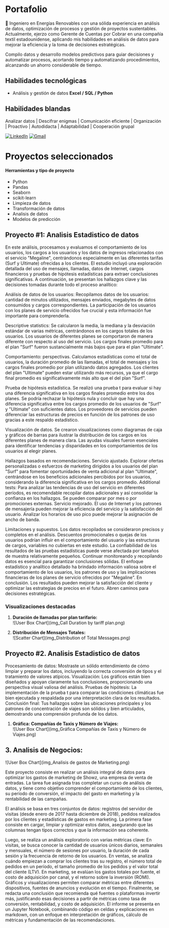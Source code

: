 # Portafolio

🌱 Ingeniero en Energías Renovables con una sólida experiencia en análisis de datos, optimización de procesos y gestión de proyectos sustentables. Actualmente, ejerzo como Gerente de Cuentas por Cobrar en una compañía textil estadounidense, aplicando mis habilidades en análisis de datos para mejorar la eficiencia y la toma de decisiones estratégicas.

Compilo datos y desarrollo modelos predictivos para guiar decisiones y automatizar procesos, acortando tiempo y automatizando procedimientos, alcanzando un ahorro considerable de tiempo.

## Habilidades tecnológicas
- Análisis y gestión de datos **Excel / SQL / Python**

## Habilidades blandas

Analizar datos | Descifrar enigmas | Comunicación eficiente | Organización | Proactivo | Autodidacta | Adaptabilidad | Cooperación grupal


[![LinkedIn](https://img.shields.io/badge/linkedin-%23295F98.svg?style=for-the-badge&logo=linkedin&logoColor=white)](https://www.linkedin.com/in/ana-sosa-lv/)
[![Gmail](https://img.shields.io/badge/Gmail-295F98?style=for-the-badge&logo=gmail&logoColor=white)](mailto:sosavargasana@gmail.com)



# Proyectos seleccionados

#### Herramientas y tipo de proyecto
- Python
- Pandas
- Seaborn
- scikit-learn
- Limpieza de datos
- Transformación de datos
- Analisis de datos
- Modelos de predicción

## Proyecto #1: Analisis Estadistico de datos

En este análisis, procesamos y evaluamos el comportamiento de los usuarios, los cargos a los usuarios y los datos de ingresos relacionados con el servicio "Megaline", centrándonos especialmente en las diferentes tarifas (Surf y Ultimate) ofrecidas a los clientes. El estudio incluyó una exploración detallada del uso de mensajes, llamadas, datos de Internet, cargos financieros y pruebas de hipótesis estadísticas para extraer conclusiones significativas. A continuación, se presentan los hallazgos clave y las decisiones tomadas durante todo el proceso analítico:

Análisis de datos de los usuarios:
Recopilamos datos de los usuarios: cantidad de minutos utilizados, mensajes enviados, megabytes de datos consumidos y cargos correspondientes.  La participación de los usuarios con los planes de servicio ofrecidos fue crucial y esta información fue importante para comprenderla.
 
 Descriptive statistics:
 Se calcularon la media, la mediana y la desviación estándar de varias métricas, centrándonos en los cargos totales de los usuarios.  Los usuarios de diferentes planes se comportaron de manera diferente con respecto al uso del servicio. Los cargos finales promedio para el plan "Surf" fueron sustancialmente más bajos que para el plan "Ultimate".

 Comportamiento: perspectivas.
 Calculamos estadísticas como el total de usuarios, la duración promedio de las llamadas, el total de mensajes y los cargos finales promedio por plan utilizando datos agregados.  Los clientes del plan "Ultimate" pueden estar utilizando más recursos, ya que el cargo final promedio es significativamente más alto que el del plan "Surf".
 
 Prueba de hipótesis estadística.
 Se realizó una prueba t para evaluar si hay una diferencia significativa en los cargos finales promedio entre los dos planes.  Se podría rechazar la hipótesis nula y concluir que hay una diferencia significativa entre los cargos promedio de los usuarios de "Surf" y "Ultimate" con suficientes datos.  Los proveedores de servicios pueden diferenciar las estructuras de precios en función de los patrones de uso gracias a este respaldo estadístico.
 
 Visualización de datos.
 Se crearon visualizaciones como diagramas de caja y gráficos de barras para ilustrar la distribución de los cargos en los diferentes planes de manera clara.  Las ayudas visuales fueron esenciales para identificar tendencias y disparidades en los comportamientos de los usuarios al elegir planes.

Hallazgos basados en recomendaciones.
Servicio ajustado.  Explorar ofertas personalizadas o esfuerzos de marketing dirigidos a los usuarios del plan "Surf" para fomentar oportunidades de venta adicional al plan "Ultimate", centrándose en los beneficios adicionales percibidos por los usuarios, considerando la diferencia significativa en los cargos promedio.
 Additional tests:  Para analizar las tendencias de uso del servicio en diferentes períodos, es recomendable recopilar datos adicionales y así consolidar la confianza en los hallazgos. Se pueden comparar por mes o por promociones externas.
 Servicio mejorado.  El uso de Internet y los patrones de mensajería pueden mejorar la eficiencia del servicio y la satisfacción del usuario.  Analizar los horarios de uso pico puede mejorar la asignación de ancho de banda.
 
Limitaciones y supuestos.
Los datos recopilados se consideraron precisos y completos en el análisis.  Descuentos promocionales o quejas de los usuarios podrían influir en el comportamiento del usuario y las estructuras de cargos, variables no cubiertas en este estudio.
 La confiabilidad de los resultados de las pruebas estadísticas puede verse afectada por tamaños de muestra relativamente pequeños.  Continuar monitoreando y recopilando datos es esencial para garantizar conclusiones sólidas.
 El enfoque estadístico y analítico detallado ha brindado información valiosa sobre el comportamiento de los usuarios, los patrones de uso y las implicaciones financieras de los planes de servicio ofrecidos por "Megaline". En conclusión.  Los resultados pueden mejorar la satisfacción del cliente y optimizar las estrategias de precios en el futuro. Abren caminos para decisiones estratégicas.

### Visualizaciones destacadas
1. **Duración de llamadas por plan tarifario:**  
![User Box Chart](img_Call Duration by tariff plan.png)

2. **Distribución de Mensajes Totales:**  
![Scatter Chart](img_Distribution of Total Messages.png)


## Proyecto #2. Analisis Estadistico de datos

Procesamiento de datos: Mostraste un sólido entendimiento de cómo limpiar y preparar los datos, incluyendo la correcta conversión de tipos y el tratamiento de valores atípicos.
Visualización: Los gráficos están bien diseñados y apoyan claramente tus conclusiones, proporcionando una perspectiva visual valiosa del análisis.
Pruebas de hipótesis: La implementación de la prueba t para comparar las condiciones climáticas fue bien ejecutada y respaldada por una interpretación clara de los resultados.
Conclusión final: Tus hallazgos sobre las ubicaciones principales y los patrones de concentración de viajes son sólidos y bien articulados, demostrando una comprensión profunda de los datos.

1. **Gráfica: Compañías de Taxis y Número de Viajes:**  
![User Box Chart](img_Gráfica Compañías de Taxis y Número de Viajes.png)


## 3. Analisis de Negocios:

![User Box Chart](img_Analisis de gastos de Marketing.png)

Este proyecto consiste en realizar un análisis integral de datos para optimizar los gastos de marketing de Showz, una empresa de venta de entradas. La tarea fue asignada tras completar un curso de análisis de datos, y tiene como objetivo comprender el comportamiento de los clientes, su período de conversión, el impacto del gasto en marketing y la rentabilidad de las campañas.

El análisis se basa en tres conjuntos de datos: registros del servidor de visitas (desde enero de 2017 hasta diciembre de 2018), pedidos realizados por los clientes y estadísticas de gastos en marketing. La primera fase consiste en cargar, limpiar y optimizar estos datos, asegurando que las columnas tengan tipos correctos y que la información sea coherente.

Luego, se realiza un análisis exploratorio con varias métricas clave: 
En visitas, se busca conocer la cantidad de usuarios únicos diarios, semanales y mensuales, el número de sesiones por usuario, la duración de cada sesión y la frecuencia de retorno de los usuarios.
En ventas, se analiza cuándo empiezan a comprar los clientes tras su registro, el número total de pedidos en un período, el tamaño promedio de los pedidos y el valor total del cliente (LTV).
En marketing, se evalúan los gastos totales por fuente, el costo de adquisición por canal, y el retorno sobre la inversión (ROMI). Gráficos y visualizaciones permiten comparar métricas entre diferentes dispositivos, fuentes de anuncios y evolución en el tiempo.
Finalmente, se redacta una conclusión que recomienda qué fuentes o plataformas invertir más, justificando esas decisiones a partir de métricas como tasa de conversión, rentabilidad, y costo de adquisición. El informe se presenta en un Jupyter Notebook, combinando código en celdas y explicaciones en markdown, con un enfoque en interpretación de gráficos, cálculo de métricas y fundamentación de las recomendaciones.



